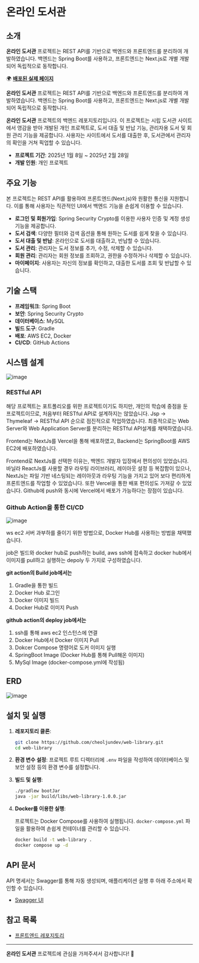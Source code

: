 # 온라인 도서관

## 소개

**온라인 도서관** 프로젝트는 REST API를 기반으로 백엔드와 프론트엔드를 분리하여 개발하였습니다. 백엔드는 Spring Boot를 사용하고, 프론트엔드는 Next.js로 개별 개발되어 독립적으로 동작합니다.

🌍 **[배포된 실제 페이지](https://web-library-front.vercel.app/)**

**온라인 도서관** 프로젝트는 REST API를 기반으로 백엔드와 프론트엔드를 분리하여 개발하였습니다. 백엔드는 Spring Boot를 사용하고, 프론트엔드는 Next.js로 개별 개발되어 독립적으로 동작합니다.

**온라인 도서관** 프로젝트의 백엔드 레포지토리입니다. 이 프로젝트는 시립 도서관 사이트에서 영감을 받아 개발된 개인 프로젝트로, 도서 대출 및 반납 기능, 관리자용 도서 및 회원 관리 기능을 제공합니다. 사용자는 사이트에서 도서를 대출한 후, 도서관에서 관리자의 확인을 거쳐 픽업할 수 있습니다.

- **프로젝트 기간**: 2025년 1월 8일 ~ 2025년 2월 28일
- **개발 인원**: 개인 프로젝트

## 주요 기능

본 프로젝트는 REST API를 활용하여 프론트엔드(Next.js)와 원활한 통신을 지원합니다. 이를 통해 사용자는 직관적인 UI에서 백엔드 기능을 손쉽게 이용할 수 있습니다.

- **로그인 및 회원가입**: Spring Security Crypto를 이용한 사용자 인증 및 계정 생성 기능을 제공합니다.
- **도서 검색**: 다양한 필터와 검색 옵션을 통해 원하는 도서를 쉽게 찾을 수 있습니다.
- **도서 대출 및 반납**: 온라인으로 도서를 대출하고, 반납할 수 있습니다.
- **도서 관리**: 관리자는 도서 정보를 추가, 수정, 삭제할 수 있습니다.
- **회원 관리**: 관리자는 회원 정보를 조회하고, 권한을 수정하거나 삭제할 수 있습니다.
- **마이페이지**: 사용자는 자신의 정보를 확인하고, 대출한 도서를 조회 및 반납할 수 있습니다.

## 기술 스택

- **프레임워크**: Spring Boot
- **보안**: Spring Security Crypto
- **데이터베이스**: MySQL
- **빌드 도구**: Gradle
- **배포**: AWS EC2, Docker
- **CI/CD**: GitHub Actions

## 시스템 설계

![image](https://github.com/user-attachments/assets/f1ad0d86-5bb8-42cd-a7a4-dba381fa1e59)

### RESTful API

해당 프로젝트는 포트폴리오를 위한 프로젝트이기도 하지만, 개인의 학습에 중점을 둔 프로젝트이므로, 처음부터 RESTful API로 설계하지는 않았습니다. Jsp -> Thymeleaf -> RESTful API 순으로 점진적으로 작업하였습니다. 최종적으로는 Web Server와 Web Application Server를 분리하는 RESTful API설계를 채택하였습니다.

Frontend는 NextJs를 Vercel을 통해 배포하였고, Backend는 SpringBoot를 AWS EC2에 배포하였습니다.

Frontend로 NextJs를 선택한 이유는, 백엔드 개발자 입장에서 편의성이 있었습니다. 바닐라 ReactJs를 사용할 경우 라우팅 라이브러리, 레이아웃 설정 등 복잡함이 있으나, NextJs는 파일 기반 네스팅되는 레이아웃과 라우팅 기능을 가지고 있어 보다 편리하게 프론트엔드를 작업할 수 있었습니다. 또한 Vercel을 통한 배포 편의성도 가져갈 수 있었습니다. Github에 push와 동시에 Vercel에서 배포가 가능하다는 장점이 있습니다.

### Github Action을 통한 CI/CD

![image](https://github.com/user-attachments/assets/3ecbd582-c2b0-4656-9c0c-1a80d7468c11)

ws ec2 서버 과부하를 줄이기 위한 방법으로, Docker Hub를 사용하는 방법을 채택했습니다.

job은 빌드와 docker hub로 push하는 build, aws ssh에 접속하고 docker hub에서 이미지를 pull하고 실행하는 depoly 두 가지로 구성하였습니다.

**git action의 Build job에서는**

1. Gradle을 통한 빌드
2. Docker Hub 로그인
3. Docker 이미지 빌드
4. Docker Hub로 이미지 Push

**github action의 deploy job에서는**

1. ssh를 통해 aws ec2 인스턴스에 연결
2. Docker Hub에서 Docker 이미지 Pull
3. Dokcer Compose 명령어로 도커 이미지 실행
4. SpringBoot Image (Docker Hub를 통해 Pull해온 이미지)
5. MySql Image (docker-compose.yml에 작성됨)


## ERD

![image](https://github.com/user-attachments/assets/0110a8d6-af2e-4d8b-8c2d-3568e9dc3069)


## 설치 및 실행

1. **레포지토리 클론**:

   ```bash
   git clone https://github.com/cheoljundev/web-library.git
   cd web-library
   ```

2. **환경 변수 설정**: 프로젝트 루트 디렉터리에 `.env` 파일을 작성하여 데이터베이스 및 보안 설정 등의 환경 변수를 설정합니다.

3. **빌드 및 실행**:

   ```bash
   ./gradlew bootJar
   java -jar build/libs/web-library-1.0.0.jar
   ```

4. **Docker를 이용한 실행**:

   프로젝트는 Docker Compose를 사용하여 실행됩니다. `docker-compose.yml` 파일을 활용하여 손쉽게 컨테이너를 관리할 수 있습니다.

   ```bash
   docker build -t web-library .
   docker compose up -d
   ```

## API 문서

API 명세서는 Swagger를 통해 자동 생성되며, 애플리케이션 실행 후 아래 주소에서 확인할 수 있습니다.

- [Swagger UI](http://43.200.65.98:8080/swagger-ui/index.html)

## 참고 목록

- [프론트엔드 레포지토리](https://github.com/cheoljundev/web-library-front)

---

**온라인 도서관** 프로젝트에 관심을 가져주셔서 감사합니다! 🚀


